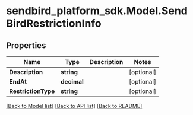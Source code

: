 
# sendbird_platform_sdk.Model.SendBirdRestrictionInfo

## Properties

Name | Type | Description | Notes
------------ | ------------- | ------------- | -------------
**Description** | **string** |  | [optional] 
**EndAt** | **decimal** |  | [optional] 
**RestrictionType** | **string** |  | [optional] 

[[Back to Model list]](../README.md#documentation-for-models)
[[Back to API list]](../README.md#documentation-for-api-endpoints)
[[Back to README]](../README.md)

